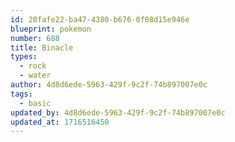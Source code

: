 ```yaml
---
id: 20fafe22-ba47-4380-b676-0f08d15e946e
blueprint: pokemon
number: 688
title: Binacle
types:
  - rock
  - water
author: 4d8d6ede-5963-429f-9c2f-74b897007e0c
tags:
  - basic
updated_by: 4d8d6ede-5963-429f-9c2f-74b897007e0c
updated_at: 1716516450
---
```

